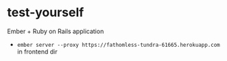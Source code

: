 # test-yourself
Ember + Ruby on Rails application

- `ember server --proxy https://fathomless-tundra-61665.herokuapp.com` in frontend dir

